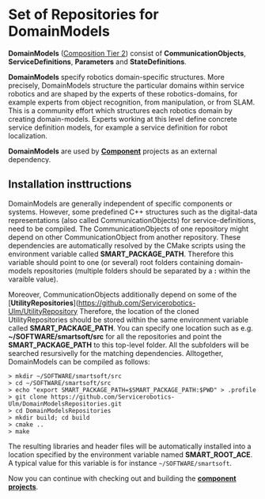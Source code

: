 # Set of Repositories for DomainModels

**DomainModels** ([Composition Tier 2](http://robmosys.eu/wiki/general_principles:ecosystem:start)) consist of **CommunicationObjects**, **ServiceDefinitions**, **Parameters** and **StateDefinitions**.

**DomainModels** specify robotics domain-specific structures. More precisely, DomainModels structure the particular domains within service robotics and are shaped by the experts of these robotics-domains, for example experts from object recognition, from manipulation, or from SLAM. This is a community effort which structures each robotics domain by creating domain-models. Experts working at this level define concrete service definition models, for example a service definition for robot localization.

**DomainModels** are used by [**Component**](https://github.com/Servicerobotics-Ulm/ComponentRepository) projects as an external dependency.

## Installation insttructions

DomainModels are generally independent of specific components or systems. However, some predefined C++ structures such as the digital-data representations (also called CommunicationObjects) for service-definitions, need to be compiled. The CommunicationObjects of one repository might depend on other CommunicationObject from another repository. These dependencies are automatically resolved by the CMake scripts using the environment variable called **SMART_PACKAGE_PATH**. Therefore this variable should point to one (or several) root folders containing domain-models repositories (multiple folders should be separated by a **:** within the varaible value).

Moreover, CommunicationObjects additionally depend on some of the [**UtilityRepositories**](https://github.com/Servicerobotics-Ulm/UtilityRepository Therefore, the location of the cloned UtilityRepositories should be stored within the same environment variable called **SMART_PACKAGE_PATH**. You can specify one location such as e.g. **~/SOFTWARE/smartsoft/src** for all the repositories and point the **SMART_PACKAGE_PATH** to this top-level folder. All the subfolders will be searched resursivelly for the matching dependencies. Alltogether, DomainModels can be compiled as follows:

```
> mkdir ~/SOFTWARE/smartsoft/src
> cd ~/SOFTWARE/smartsoft/src
> echo "export SMART_PACKAGE_PATH=$SMART_PACKAGE_PATH:$PWD" > .profile
> git clone https://github.com/Servicerobotics-Ulm/DomainModelsRepositories.git
> cd DomainModelsRepositories
> mkdir build; cd build
> cmake ..
> make
```

The resulting libraries and header files will be automatically installed into a location specified by the environment variable named **SMART_ROOT_ACE**. A typical value for this variable is for instance `~/SOFTWARE/smartsoft`.

Now you can continue with checking out and building the [**component projects**](https://github.com/Servicerobotics-Ulm/ComponentRepository).
